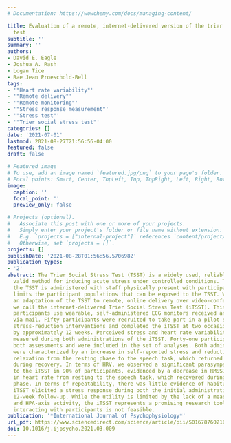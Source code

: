 ```yaml
---
# Documentation: https://wowchemy.com/docs/managing-content/

title: Evaluation of a remote, internet-delivered version of the trier social stress
  test
subtitle: ''
summary: ''
authors:
- David E. Eagle
- Joshua A. Rash
- Logan Tice
- Rae Jean Proeschold-Bell
tags:
- '"Heart rate variability"'
- '"Remote delivery"'
- '"Remote monitoring"'
- '"Stress response measurement"'
- '"Stress test"'
- '"Trier social stress test"'
categories: []
date: '2021-07-01'
lastmod: 2021-08-27T21:56:56-04:00
featured: false
draft: false

# Featured image
# To use, add an image named `featured.jpg/png` to your page's folder.
# Focal points: Smart, Center, TopLeft, Top, TopRight, Left, Right, BottomLeft, Bottom, BottomRight.
image:
  caption: ''
  focal_point: ''
  preview_only: false

# Projects (optional).
#   Associate this post with one or more of your projects.
#   Simply enter your project's folder or file name without extension.
#   E.g. `projects = ["internal-project"]` references `content/project/deep-learning/index.md`.
#   Otherwise, set `projects = []`.
projects: []
publishDate: '2021-08-28T01:56:56.570698Z'
publication_types:
- '2'
abstract: The Trier Social Stress Test (TSST) is a widely used, reliable, and ecologically
  valid method for inducing acute stress under controlled conditions. Traditionally,
  the TSST is administered with staff physically present with participants, which
  limits the participant populations that can be exposed to the TSST. We describe
  an adaptation of the TSST to remote, online delivery over video-conferencing, which
  we call the internet-delivered Trier Social Stress Test (iTSST). This adaption has
  participants use wearable, self-administered ECG monitors received and returned
  via mail. Fifty participants were recruited to take part in a pilot study evaluating
  stress-reduction interventions and completed the iTSST at two occasions separated
  by approximately 12 weeks. Perceived stress and heart rate variability (HRV) were
  measured during both administrations of the iTSST. Forty-one participants completed
  both assessments and were included in the set of analyses. Both administrations
  were characterized by an increase in self-reported stress and reduction in self-reported
  relaxation from the resting phase to the speech task, which returned to baseline
  during recovery. In terms of HRV, we observed a significant parasympathetic response
  to the iTSST in 90% of participants, evidenced by a decrease in RMSSD and increase
  in heart rate from resting to the speech task, which recovered during the recovery
  phase. In terms of repeatability, there was little evidence of habituation and the
  iTSST elicited a stress response during both the initial administration and the
  12-week follow-up. While the utility is limited by the lack of a measure of sympathetic
  and HPA-axis activity, the iTSST represents a promising research tool when physically
  interacting with participants is not feasible.
publication: '*International Journal of Psychophysiology*'
url_pdf: https://www.sciencedirect.com/science/article/pii/S0167876021001318
doi: 10.1016/j.ijpsycho.2021.03.009
---
```

